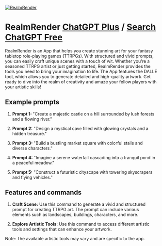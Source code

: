 
[![RealmRender](https://files.oaiusercontent.com/file-eD9ZkfIvQKIzCM8L3In9XLle?se=2123-10-19T17%3A04%3A21Z&sp=r&sv=2021-08-06&sr=b&rscc=max-age%3D31536000%2C%20immutable&rscd=attachment%3B%20filename%3Dc0567fb2-c4c8-4e74-a76c-35150862810e.png&sig=Kmw5TOuBJXaEdTstgO1n%2BDB3Xj2aVGCe5cD/9jAD%2BjY%3D)](https://chat.openai.com/g/g-n5jJ1NTq1-realmrender)

# RealmRender [ChatGPT Plus](https://chat.openai.com/g/g-n5jJ1NTq1-realmrender) / [Search ChatGPT Free](https://gptcall.net/index.html#/?search=RealmRender)

RealmRender is an App that helps you create stunning art for your fantasy tabletop role-playing games (TTRPGs). With structured and vivid prompts, you can easily craft unique scenes with a touch of wit. Whether you're a seasoned TTRPG artist or just getting started, RealmRender provides the tools you need to bring your imagination to life. The App features the DALLE tool, which allows you to generate detailed and high-quality artwork. Get ready to dive into the realm of creativity and amaze your fellow players with your artistic skills!

## Example prompts

1. **Prompt 1:** "Create a majestic castle on a hill surrounded by lush forests and a flowing river."

2. **Prompt 2:** "Design a mystical cave filled with glowing crystals and a hidden treasure."

3. **Prompt 3:** "Build a bustling market square with colorful stalls and diverse characters."

4. **Prompt 4:** "Imagine a serene waterfall cascading into a tranquil pond in a peaceful meadow."

5. **Prompt 5:** "Construct a futuristic cityscape with towering skyscrapers and flying vehicles."

## Features and commands

1. **Craft Scene:** Use this command to generate a vivid and structured prompt for creating TTRPG art. The prompt can include various elements such as landscapes, buildings, characters, and more.

2. **Explore Artistic Tools**: Use this command to access different artistic tools and settings that can enhance your artwork. 

Note: The available artistic tools may vary and are specific to the app.


